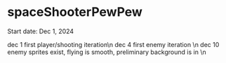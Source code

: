 # spaceShooterPewPew

Start date: Dec 1, 2024

dec 1  first player/shooting iteration\n
dec 4  first enemy iteration \n
dec 10 enemy sprites exist, flying is smooth, preliminary background is in \n
